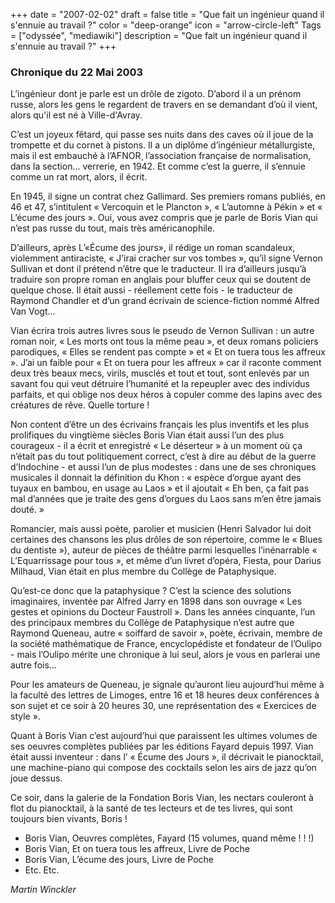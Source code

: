 +++
date = "2007-02-02"
draft = false
title = "Que fait un ingénieur quand il s'ennuie au travail ?"
color = "deep-orange"
icon = "arrow-circle-left"
Tags = ["odyssée", "mediawiki"]
description = "Que fait un ingénieur quand il s'ennuie au travail ?"
+++

### Chronique du 22 Mai 2003

L’ingénieur dont je parle est un drôle de zigoto. D’abord il a un prénom
russe, alors les gens le regardent de travers en se demandant d’où il
vient, alors qu'il est né à Ville-d'Avray.

C’est un joyeux fêtard, qui passe ses nuits dans des caves où il joue de
la trompette et du cornet à pistons. Il a un diplôme d’ingénieur
métallurgiste, mais il est embauché à l’AFNOR¸ l’association française
de normalisation, dans la section... verrerie, en 1942. Et comme c’est
la guerre, il s’ennuie comme un rat mort, alors, il écrit.

En 1945, il signe un contrat chez Gallimard. Ses premiers romans
publiés, en 46 et 47, s’intitulent « Vercoquin et le Plancton », «
L’automne à Pékin » et « L’écume des jours ». Oui, vous avez compris que
je parle de Boris Vian qui n’est pas russe du tout, mais très
américanophile.

D’ailleurs, après L’«Écume des jours», il rédige un roman scandaleux,
violemment antiraciste, « J’irai cracher sur vos tombes », qu’il signe
Vernon Sullivan et dont il prétend n’être que le traducteur. Il ira
d’ailleurs jusqu’à traduire son propre roman en anglais pour bluffer
ceux qui se doutent de quelque chose. Il était aussi - réellement cette
fois - le traducteur de Raymond Chandler et d’un grand écrivain de
science-fiction nommé Alfred Van Vogt...

Vian écrira trois autres livres sous le pseudo de Vernon Sullivan : un
autre roman noir, « Les morts ont tous la même peau », et deux romans
policiers parodiques, « Elles se rendent pas compte » et « Et on tuera
tous les affreux ». J’ai un faible pour « Et on tuera pour les affreux »
car il raconte comment deux très beaux mecs, virils, musclés et tout et
tout, sont enlevés par un savant fou qui veut détruire l’humanité et la
repeupler avec des individus parfaits, et qui oblige nos deux héros à
copuler comme des lapins avec des créatures de rêve. Quelle torture !

Non content d’être un des écrivains français les plus inventifs et les
plus prolifiques du vingtième siècles Boris Vian était aussi l’un des
plus courageux - il a écrit et enregistré « Le déserteur » à un moment
où ça n’était pas du tout politiquement correct, c’est à dire au début
de la guerre d’Indochine - et aussi l’un de plus modestes : dans une de
ses chroniques musicales il donnait la définition du Khon : « espèce
d’orgue ayant des tuyaux en bambou, en usage au Laos » et il ajoutait «
Eh ben, ça fait pas mal d’années que je traite des gens d’orgues du Laos
sans m’en être jamais douté. »

Romancier, mais aussi poète, parolier et musicien (Henri Salvador lui
doit certaines des chansons les plus drôles de son répertoire, comme le
« Blues du dentiste »), auteur de pièces de théâtre parmi lesquelles
l’inénarrable « L’Equarrissage pour tous », et même d’un livret d’opéra,
Fiesta, pour Darius Milhaud, Vian était en plus membre du Collège de
Pataphysique.

Qu’est-ce donc que la pataphysique ? C’est la science des solutions
imaginaires, inventée par Alfred Jarry en 1898 dans son ouvrage « Les
gestes et opinions du Docteur Faustroll ». Dans les années cinquante,
l’un des principaux membres du Collège de Pataphysique n’est autre que
Raymond Queneau, autre « soiffard de savoir », poète, écrivain, membre
de la société mathématique de France, encyclopédiste et fondateur de
l’Oulipo - mais l’Oulipo mérite une chronique à lui seul, alors je vous
en parlerai une autre fois...

Pour les amateurs de Queneau, je signale qu’auront lieu aujourd’hui même
à la faculté des lettres de Limoges, entre 16 et 18 heures deux
conférences à son sujet et ce soir à 20 heures 30, une représentation
des « Exercices de style ».

Quant à Boris Vian c’est aujourd’hui que paraissent les ultimes volumes
de ses oeuvres complètes publiées par les éditions Fayard depuis 1997.
Vian était aussi inventeur : dans l’ « Écume des Jours », il décrivait
le pianocktail, une machine-piano qui compose des cocktails selon les
airs de jazz qu’on joue dessus.

Ce soir, dans la galerie de la Fondation Boris Vian, les nectars
couleront à flot du pianocktail, à la santé de tes lecteurs et de tes
livres, qui sont toujours bien vivants, Boris !

-   Boris Vian, Oeuvres complètes, Fayard (15 volumes, quand même ! ! !)
-   Boris Vian, Et on tuera tous les affreux, Livre de Poche
-   Boris Vian, L’écume des jours, Livre de Poche
-   Etc. Etc.

*Martin Winckler*
